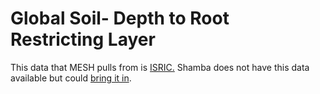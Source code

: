 # Global Soil- Depth to Root Restricting Layer

This data that MESH pulls from is [ISRIC.](https://data.isric.org/geonetwork/srv/eng/catalog.search#/home) Shamba does not have this data available but could [bring it in](https://explorer.earthengine.google.com/#search/soil).&#x20;
